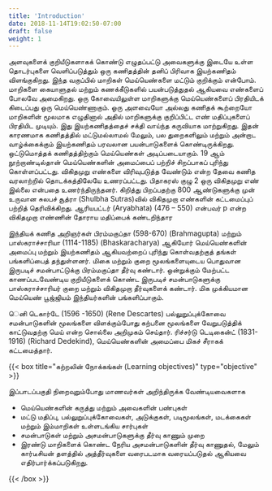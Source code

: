 ```yaml
---
title: 'Introduction'
date: 2018-11-14T19:02:50-07:00
draft: false
weight: 1
---
```






அளவுகளைக் குறியீடுகளாகக் கொண்டு எழுதப்பட்டு அவைகளுக்கு இடையே உள்ள தொடர்புகளை
வெளிப்படுத்தும் ஒரு கணிதத்தின் தனிப் பிரிவாக இயற்கணிதம் விளங்குகிறது. இந்த வகுப்பில் மாறிகள்
மெய்யெண்களை மட்டும் குறிக்கும் என்போம். மாறிகளை கையாளுதல் மற்றும் கணக்கீடுகளில் 
பயன்படுத்துதல் ஆகியவை எண்களைப் போலவே அமைகிறது. ஒரு கோவையிலுள்ள மாறிகளுக்கு 
மெய்யெண்களைப் பிரதியிடக் கிடைப்பது ஒரு மெய்யெண்ணாகும். ஒரு அளவையோ அல்லது கணிதக் 
கூற்றையோ மாறிகளின் மூலமாக எழுதினால் அதில் மாறிகளுக்கு குறிப்பிட்ட எண் மதிப்புகளைப்
பிரதியிட முடியும். இது இயற்கணிதத்தைச் சக்தி வாய்ந்த கருவியாக மாற்றுகிறது. இதன் காரணமாக 
கணிதத்தில் மட்டுமல்லாமல் மேலும், பல துறைகளிலும் மற்றும் அன்றாட வாழ்க்கைக்கும் இயற்கணிதம் 
பரவலான பயன்பாடுகளைக் கொண்டிருக்கிறது. ஒட்டுமொத்தக் கணிதத்திற்கும் மெய்யெண்கள்
அடிப்படையாகும். 19 ஆம் நூற்றாண்டில்தான் மெய்யெண்களின் அமைப்பைப் பற்றிச் சிறப்பாகப் புரிந்து 
கொள்ளப்பட்டது. விகிதமுறு எண்களை விரிவுபடுத்த வேண்டும் என்ற தேவை கணித வரலாற்றில் 
தொடக்கத்திலேயே உணரப்பட்டது. பிதாகரஸ் குழு 2 ஒரு விகிதமுறு எண் இல்லை என்பதை
உணர்ந்திருந்தனர். கிறித்து பிறப்பதற்கு 800 ஆண்டுகளுக்கு முன் உருவான சுலபச் சூத்ரா (Shulbha 
Sutras)வில் விகிதமுறா எண்களின் கட்டமைப்புப் பற்றித் தெரிவிக்கிறது. ஆரியபட்டர் (Aryabhata)
(476 – 550) என்பவர் p என்ற விகிதமுறா எண்ணின் தோராய மதிப்பைக் கண்டறிந்தார

இந்தியக் கணித அறிஞர்கள் பிரம்மகுப்தா (598-670) (Brahmagupta) மற்றும் பாஸ்கராச்சாரியா
(1114-1185) (Bhaskaracharya) ஆகியோர் மெய்யெண்களின் அமைப்பு மற்றும் 
இயற்கணிதம் ஆகியவற்றைப் புரிந்து கொள்வதற்குத் தங்கள் பங்களிப்பைத் 
தந்துள்ளனர். மிகை மற்றும் குறை மூலங்களையுடைய பொதுவான 
இருபடிச் சமன்பாட்டுக்கு பிரம்மகுப்தா தீர்வு கண்டார். ஒன்றுக்கும் மேற்பட்ட
காணப்படவேண்டிய குறியீடுகளைக் கொண்ட இருபடிச் சமன்பாடுகளுக்கு 
பாஸ்கராச்சாரியர் குறை மற்றும் விகிதமுறா தீர்வுகளைக் கண்டார். மிக 
முக்கியமான மெய்யெண் பூஜ்ஜியம் இந்தியர்களின் பங்களிப்பாகும். 

ெனி டெகார்டே (1596 -1650) (Rene Descartes) பல்லுறுப்புக்கோவை 
சமன்பாடுகளின் மூலங்களை விளக்கும்போது கற்பனை மூலங்களை
வேறுபடுத்திக் காட்டுவதற்கு மெய் என்ற சொல்லை அறிமுகம் செய்தார். 
ரிச்சர்டு டெடிகைன்ட் (1831-1916) (Richard Dedekind), மெய்யெண்களின் அமைப்பை மிகச் சீராகக் 
கட்டமைத்தார்.

{{< box title="கற்றலின் நோக்கங்கள் (Learning objectives)" type="objective" >}}

இப்பாடப்பகுதி நிறைவுறும்போது மாணவர்கள் அறிந்திருக்க வேண்டியவைகளாக 
* மெய்யெண்களின் கருத்து மற்றும் அவைகளின் பண்புகள்
* மட்டு மதிப்பு, பல்லுறுப்புக்கோவைகள், அடுக்குகள், படிமூலங்கள், மடக்கைகள் மற்றும் 
இம்மாறிகள் உள்ளடங்கிய சார்புகள்
* சமன்பாடுகள் மற்றும் அசமன்பாடுகளுக்கு தீர்வு காணும் முறை
* இரண்டு மாறிகளைக் கொண்ட நேரிய அசமன்பாடுகளின் தீர்வு காணுதல், மேலும் 
கார்டீசியன் தளத்தில் அத்தீர்வுகளை வரைபடமாக வரையப்படுதல்
ஆகியவை எதிர்பார்க்கப்படுகிறது.


{{< /box >}}